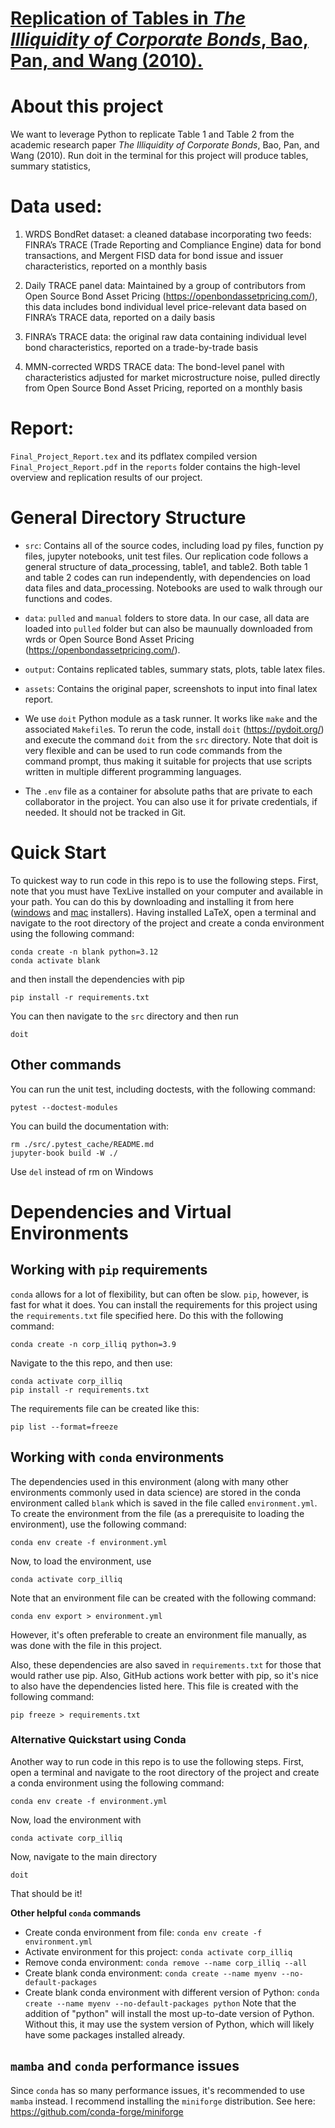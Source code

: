 [Replication of Tables in _The Illiquidity of Corporate Bonds_, Bao, Pan, and Wang (2010).](https://github.com/zhangruoxikathy/corporate_bond_liquidity_research/blob/main/The%20Journal%20of%20Finance%20-%202011%20-%20BAO%20-%20The%20Illiquidity%20of%20Corporate%20Bonds.pdf) 
==================

# About this project

We want to leverage Python to replicate Table 1 and Table 2 from the academic research paper _The Illiquidity of Corporate Bonds_, Bao, Pan, and Wang (2010). Run doit in the terminal for this project will produce tables, summary statistics, 

# Data used: 

1) WRDS BondRet dataset: a cleaned database incorporating two feeds: FINRA’s TRACE (Trade Reporting and Compliance Engine) data for bond transactions, and Mergent FISD data for bond issue and issuer characteristics, reported on a monthly basis

2) Daily TRACE panel data: Maintained by a group of contributors from Open Source Bond Asset Pricing (https://openbondassetpricing.com/), this data includes bond individual level price-relevant data based on FINRA’s TRACE data, reported on a daily basis

3) FINRA’s TRACE data: the original raw data containing individual level bond characteristics, reported on a trade-by-trade basis

4) MMN-corrected WRDS TRACE data: The bond-level panel with characteristics adjusted for market microstructure noise, pulled directly from Open Source Bond Asset Pricing, reported on a monthly basis


# Report:

`Final_Project_Report.tex` and its pdflatex compiled version `Final_Project_Report.pdf` in the `reports` folder contains the high-level overview and replication results of our project.


# General Directory Structure

- `src`: Contains all of the source codes, including load py files, function py files, jupyter notebooks, unit test files. Our replication code follows a general structure of data_processing, table1, and table2. Both table 1 and table 2 codes can run independently, with dependencies on load data files and data_processing. Notebooks are used to walk through our functions and codes. 

- `data`: `pulled` and `manual` folders to store data. In our case, all data are loaded into `pulled` folder but can also be maunually downloaded from wrds or Open Source Bond Asset Pricing (https://openbondassetpricing.com/).

- `output`: Contains replicated tables, summary stats, plots, table latex files.

- `assets`: Contains the original paper, screenshots to input into final latex report.

- We use `doit` Python module as a task runner. It works like `make` and the associated `Makefile`s. To rerun the code, install `doit` (https://pydoit.org/) and execute the command `doit` from the `src` directory. Note that doit is very flexible and can be used to run code commands from the command prompt, thus making it suitable for projects that use scripts written in multiple different programming languages.

- The `.env` file as a container for absolute paths that are private to each collaborator in the project. You can also use it for private credentials, if needed. It should not be tracked in Git.


# Quick Start

To quickest way to run code in this repo is to use the following steps. First, note that you must have TexLive installed on your computer and available in your path.
You can do this by downloading and installing it from here ([windows](https://tug.org/texlive/windows.html#install) and [mac](https://tug.org/mactex/mactex-download.html) installers).
Having installed LaTeX, open a terminal and navigate to the root directory of the project and create a conda environment using the following command:
```
conda create -n blank python=3.12
conda activate blank
```
and then install the dependencies with pip
```
pip install -r requirements.txt
```
You can then navigate to the `src` directory and then run 
```
doit
```

## Other commands

You can run the unit test, including doctests, with the following command:
```
pytest --doctest-modules
```
You can build the documentation with:
```
rm ./src/.pytest_cache/README.md 
jupyter-book build -W ./
```
Use `del` instead of rm on Windows



# Dependencies and Virtual Environments

## Working with `pip` requirements

`conda` allows for a lot of flexibility, but can often be slow. `pip`, however, is fast for what it does.  You can install the requirements for this project using the `requirements.txt` file specified here. Do this with the following command:
```
conda create -n corp_illiq python=3.9
```
Navigate to the this repo, and then use:

```
conda activate corp_illiq
pip install -r requirements.txt
```

The requirements file can be created like this:
```
pip list --format=freeze
```

## Working with `conda` environments

The dependencies used in this environment (along with many other environments commonly used in data science) are stored in the conda environment called `blank` which is saved in the file called `environment.yml`. To create the environment from the file (as a prerequisite to loading the environment), use the following command:

```
conda env create -f environment.yml
```

Now, to load the environment, use

```
conda activate corp_illiq
```

Note that an environment file can be created with the following command:

```
conda env export > environment.yml
```

However, it's often preferable to create an environment file manually, as was done with the file in this project.

Also, these dependencies are also saved in `requirements.txt` for those that would rather use pip. Also, GitHub actions work better with pip, so it's nice to also have the dependencies listed here. This file is created with the following command:

```
pip freeze > requirements.txt
```

### Alternative Quickstart using Conda
Another way to  run code in this repo is to use the following steps.
First, open a terminal and navigate to the root directory of the project and create a conda environment using the following command:
```
conda env create -f environment.yml
```
Now, load the environment with
```
conda activate corp_illiq
```
Now, navigate to the main directory
```
doit
```
That should be it!



**Other helpful `conda` commands**

- Create conda environment from file: `conda env create -f environment.yml`
- Activate environment for this project: `conda activate corp_illiq`
- Remove conda environment: `conda remove --name corp_illiq --all`
- Create blank conda environment: `conda create --name myenv --no-default-packages`
- Create blank conda environment with different version of Python: `conda create --name myenv --no-default-packages python` Note that the addition of "python" will install the most up-to-date version of Python. Without this, it may use the system version of Python, which will likely have some packages installed already.

## `mamba` and `conda` performance issues

Since `conda` has so many performance issues, it's recommended to use `mamba` instead. I recommend installing the `miniforge` distribution. See here: https://github.com/conda-forge/miniforge

